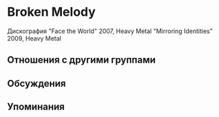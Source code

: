 # Broken Melody

Дискография
"Face the World" 2007, Heavy Metal
"Mirroring Identities" 2009, Heavy Metal

## Отношения с другими группами


## Обсуждения


## Упоминания

